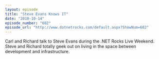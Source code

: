 ```yaml
---
layout: episode
title: "Steve Evans Knows IT"
date: "2010-10-14"
episode_number: "602"
episode_url: "http://www.dotnetrocks.com/default.aspx?ShowNum=602"
---
```


Carl and Richard talk to Steve Evans during the .NET Rocks Live Weekend. Steve and Richard totally geek out on living in the space between development and infrastructure.
